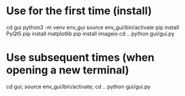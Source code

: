 
# Use for the first time (install)

cd gui
python3 -m venv env_gui
source env_gui/bin/activate
pip install PyQt5
pip install matplotlib
pip install imageio
cd ..
python gui/gui.py


# Use subsequent times (when opening a new terminal)

cd gui; source env_gui/bin/activate; cd ..
python gui/gui.py
